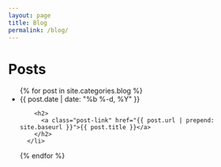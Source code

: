 ```yaml
---
layout: page
title: Blog
permalink: /blog/
---
```


<div class="home">

  <h1 class="page-heading">Posts</h1>


  <ul class="post-list">
    {% for post in site.categories.blog %}
      <li>
        <span class="post-meta">{{ post.date | date: "%b %-d, %Y" }}</span>

        <h2>
          <a class="post-link" href="{{ post.url | prepend: site.baseurl }}">{{ post.title }}</a>
        </h2>
      </li>
  {% endfor %}
  </ul>